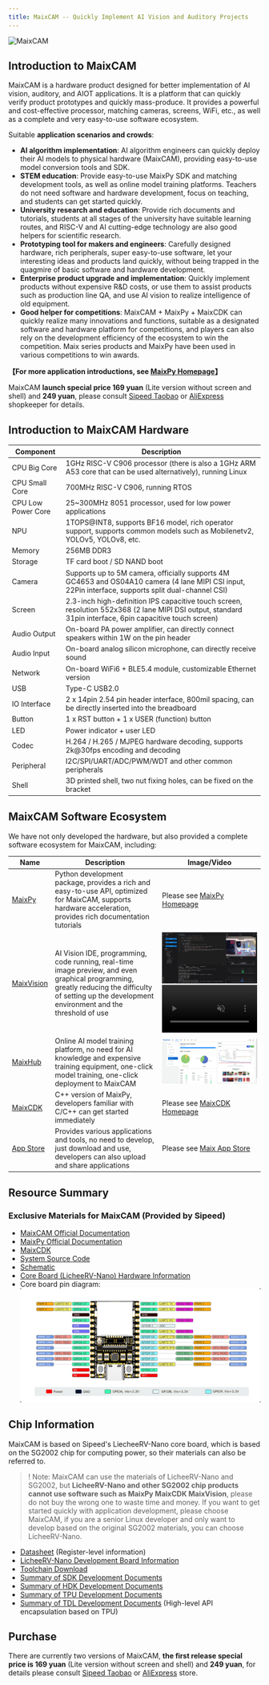 ```yaml
---
title: MaixCAM -- Quickly Implement AI Vision and Auditory Projects
---
```


![MaixCAM](https://wiki.sipeed.com/maixpy/static/image/maixcam.png)

## Introduction to MaixCAM

MaixCAM is a hardware product designed for better implementation of AI vision, auditory, and AIOT applications. It is a platform that can quickly verify product prototypes and quickly mass-produce. It provides a powerful and cost-effective processor, matching cameras, screens, WiFi, etc., as well as a complete and very easy-to-use software ecosystem.

Suitable **application scenarios and crowds**:
* **AI algorithm implementation**: AI algorithm engineers can quickly deploy their AI models to physical hardware (MaixCAM), providing easy-to-use model conversion tools and SDK.
* **STEM education**: Provide easy-to-use MaixPy SDK and matching development tools, as well as online model training platforms. Teachers do not need software and hardware development, focus on teaching, and students can get started quickly.
* **University research and education**: Provide rich documents and tutorials, students at all stages of the university have suitable learning routes, and RISC-V and AI cutting-edge technology are also good helpers for scientific research.
* **Prototyping tool for makers and engineers**: Carefully designed hardware, rich peripherals, super easy-to-use software, let your interesting ideas and products land quickly, without being trapped in the quagmire of basic software and hardware development.
* **Enterprise product upgrade and implementation**: Quickly implement products without expensive R&D costs, or use them to assist products such as production line QA, and use AI vision to realize intelligence of old equipment.
* **Good helper for competitions**: MaixCAM + MaixPy + MaixCDK can quickly realize many innovations and functions, suitable as a designated software and hardware platform for competitions, and players can also rely on the development efficiency of the ecosystem to win the competition. Maix series products and MaixPy have been used in various competitions to win awards.

**【For more application introductions, see [MaixPy Homepage](https://wiki.sipeed.com/maixpy/)】**

MaixCAM **launch special price 169 yuan** (Lite version without screen and shell) and **249 yuan**, please consult [Sipeed Taobao](https://sipeed.taobao.com/) or [AliExpress](https://www.aliexpress.com/store/911876460) shopkeeper for details.

## Introduction to MaixCAM Hardware

| Component | Description |
| --- | --- |
| CPU Big Core | 1GHz RISC-V C906 processor (there is also a 1GHz ARM A53 core that can be used alternatively), running Linux |
| CPU Small Core | 700MHz RISC-V C906, running RTOS |
| CPU Low Power Core | 25~300MHz 8051 processor, used for low power applications |
| NPU | 1TOPS@INT8, supports BF16 model, rich operator support, supports common models such as Mobilenetv2, YOLOv5, YOLOv8, etc. |
| Memory | 256MB DDR3 |
| Storage | TF card boot / SD NAND boot |
| Camera | Supports up to 5M camera, officially supports 4M GC4653 and OS04A10 camera (4 lane MIPI CSI input, 22Pin interface, supports split dual-channel CSI) |
| Screen | 2.3-inch high-definition IPS capacitive touch screen, resolution 552x368 (2 lane MIPI DSI output, standard 31pin interface, 6pin capacitive touch screen) |
| Audio Output | On-board PA power amplifier, can directly connect speakers within 1W on the pin header |
| Audio Input | On-board analog silicon microphone, can directly receive sound |
| Network | On-board WiFi6 + BLE5.4 module, customizable Ethernet version |
| USB | Type-C USB2.0 |
| IO Interface | 2 x 14pin 2.54 pin header interface, 800mil spacing, can be directly inserted into the breadboard |
| Button | 1 x RST button + 1 x USER (function) button |
| LED | Power indicator + user LED |
| Codec | H.264 / H.265 / MJPEG hardware decoding, supports 2k@30fps encoding and decoding |
| Peripheral | I2C/SPI/UART/ADC/PWM/WDT and other common peripherals |
| Shell | 3D printed shell, two nut fixing holes, can be fixed on the bracket |


## MaixCAM Software Ecosystem

We have not only developed the hardware, but also provided a complete software ecosystem for MaixCAM, including:

| Name | Description | Image/Video |
| --- | --- | --- |
| [MaixPy](https://wiki.sipeed.com/maixpy/) | Python development package, provides a rich and easy-to-use API, optimized for MaixCAM, supports hardware acceleration, provides rich documentation tutorials | Please see [MaixPy Homepage](https://wiki.sipeed.com/maixpy/) |
| [MaixVision](https://wiki.sipeed.com/maixvision) | AI Vision IDE, programming, code running, real-time image preview, and even graphical programming, greatly reducing the difficulty of setting up the development environment and the threshold of use | ![MaixVision](../../assets/maixcam/maixvision.jpg)  <video playsinline controls muted preload style="width:100%" src="https://wiki.sipeed.com/maixpy/static/video/maixvision.mp4"></video> |
| [MaixHub](https://maixhub.com) | Online AI model training platform, no need for AI knowledge and expensive training equipment, one-click model training, one-click deployment to MaixCAM | ![MaixVision](../../assets/maixcam/maixhub.jpg) |
| [MaixCDK](https://github.com/sipeed/MaixCDK) | C++ version of MaixPy, developers familiar with C/C++ can get started immediately | Please see [MaixCDK Homepage](https://github.com/sipeed/MaixCDK) |
| [App Store](https://maixhub.com) | Provides various applications and tools, no need to develop, just download and use, developers can also upload and share applications | Please see [Maix App Store](https://maixhub.com/app) |


## Resource Summary

### Exclusive Materials for MaixCAM (Provided by Sipeed)

* [MaixCAM Official Documentation](https://wiki.sipeed.com/maixcam)
* [MaixPy Official Documentation](https://wiki.sipeed.com/maixpy/)
* [MaixCDK](https://github.com/sipeed/MaixCDK)
* [System Source Code](https://github.com/sipeed/LicheeRV-Nano-Build)
* [Schematic](https://cn.dl.sipeed.com/shareURL/LICHEE/LicheeRV_Nano/02_Schematic)
* [Core Board (LicheeRV-Nano) Hardware Information](https://cn.dl.sipeed.com/shareURL/LICHEE/LicheeRV_Nano)
* Core board pin diagram:
![](../../zh/lichee/assets/RV_Nano/intro/RV_Nano_3.jpg)

## Chip Information

MaixCAM is based on Sipeed's LiecheeRV-Nano core board, which is based on the SG2002 chip for computing power, so their materials can also be referred to.
>! Note: MaixCAM can use the materials of LicheeRV-Nano and SG2002, but **LicheeRV-Nano and other SG2002 chip products cannot use software such as MaixPy MaixCDK MaixVision**, please do not buy the wrong one to waste time and money.
> If you want to get started quickly with application development, please choose MaixCAM, if you are a senior Linux developer and only want to develop based on the original SG2002 materials, you can choose LicheeRV-Nano.

* [Datasheet](https://github.com/sophgo/sophgo-doc/releases) (Register-level information)
* [LicheeRV-Nano Development Board Information](https://wiki.sipeed.com/hardware/zh/lichee/RV_Nano/1_intro.html)
* [Toolchain Download](https://sophon-file.sophon.cn/sophon-prod-s3/drive/23/03/07/16/host-tools.tar.gz)
* [Summary of SDK Development Documents](https://developer.sophgo.com/thread/471.html)
* [Summary of HDK Development Documents](https://developer.sophgo.com/thread/472.html)
* [Summary of TPU Development Documents](https://developer.sophgo.com/thread/473.html)
* [Summary of TDL Development Documents](https://developer.sophgo.com/thread/556.html) (High-level API encapsulation based on TPU)

## Purchase

There are currently two versions of MaixCAM, **the first release special price is 169 yuan** (Lite version without screen and shell) and **249 yuan**, for details please consult [Sipeed Taobao](https://sipeed.taobao.com/) or [AliExpress](https://www.aliexpress.com/store/911876460) store.

